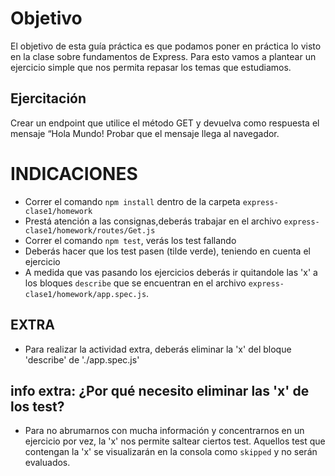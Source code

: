 # Objetivo
El objetivo de esta guía práctica es que podamos poner en práctica lo visto 
en la clase sobre fundamentos de Express. 
Para esto vamos a plantear un ejercicio simple que nos permita repasar los temas que estudiamos.

## Ejercitación
Crear un endpoint que utilice el método GET y devuelva como respuesta el mensaje “Hola Mundo! 
Probar que el mensaje llega al navegador.

# INDICACIONES 
- Correr el comando `npm install` dentro de la carpeta `express-clase1/homework`
- Prestá atención a las consignas,deberás trabajar en el archivo `express-clase1/homework/routes/Get.js` 
- Correr el comando `npm test`, verás los test fallando
- Deberás hacer que los test pasen (tilde verde), teniendo en cuenta el ejercicio
- A medida que vas pasando los ejercicios deberás ir quitandole las 'x' a los bloques `describe` que se encuentran en el archivo `express-clase1/homework/app.spec.js`.
## EXTRA
- Para realizar la actividad extra, deberás eliminar la 'x' del bloque 'describe' de './app.spec.js'

## info extra: ¿Por qué necesito eliminar las 'x' de los test?
- Para no abrumarnos con mucha información y concentrarnos en un ejercicio por vez, la 'x' nos permite saltear ciertos test. Aquellos test que contengan la 'x' se visualizarán en la consola como `skipped` y no serán evaluados.
